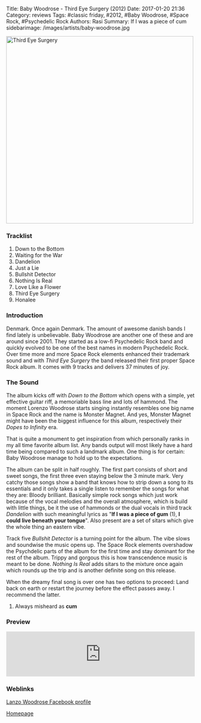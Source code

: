 Title: Baby Woodrose - Third Eye Surgery (2012)
Date: 2017-01-20 21:36
Category: reviews
Tags: #classic friday, #2012, #Baby Woodrose, #Space Rock, #Psychedelic Rock
Authors: Rasi
Summary: If I was a piece of cum
sidebarimage: /images/artists/baby-woodrose.jpg

<div id="covertracks">
<div id="cover">
<img src="/images/covers/cover-third-eye-surgery.jpg" width="500" alt="Third Eye Surgery">
</div>
<div id="tracklist">
<h3>Tracklist</h3>
<ol>
<li>Down to the Bottom</li>
<li>Waiting for the War</li>
<li>Dandelion</li>
<li>Just a Lie</li>
<li>Bullshit Detector</li>
<li>Nothing Is Real</li>
<li>Love Like a Flower</li>
<li>Third Eye Surgery</li>
<li>Honalee</li>
</ol>
</div>
</div>

### Introduction

Denmark. Once again Denmark. The amount of awesome danish bands I find lately is unbelievable. Baby Woodrose are another one of these
and are around since 2001. They started as a low-fi Psychedelic Rock band and quickly evolved to be one of the best names in modern
Psychedelic Rock. Over time more and more Space Rock elements enhanced their trademark sound and with *Third Eye Surgery* the band
released their first proper Space Rock album. It comes with 9 tracks and delivers 37 minutes of joy.

### The Sound

The album kicks off with *Down to the Bottom* which opens with a simple, yet effective guitar riff, a memoriable bass line and lots of hammond.
The moment Lorenzo Woodrose starts singing instantly resembles one big name in Space Rock and the name is Monster Magnet.
And yes, Monster Magnet might have been the biggest influence for this album, respectively their *Dopes to Infinity* era.

That is quite a monument to get inspiration from  which personally ranks in my all time favorite album list. Any bands output will most likely have a hard
time being compared to such a landmark album. One thing is for certain: Baby Woodrose manage to hold up to the expectations.

The album can be split in half roughly. The first part consists of short and sweet songs, the first three even staying below the 3 minute mark. Very catchy
those songs show a band that knows how to strip down a song to its essentials and it only takes a single listen to remember the songs for what they are:
Bloody brilliant. Basically simple rock songs which just work because of the vocal melodies and the overall atmosphere, which is build with little things, 
be it the use of hammonds or the dual vocals in third track *Dandelion* with such meaningful lyrics as "**If I was a piece of gum** (1), 
**I could live beneath your tongue**". Also present are a set of sitars which give the whole thing an eastern vibe.

Track five *Bullshit Detector* is a turning point for the album. The vibe slows and soundwise the music opens up. The Space Rock elements overshadow
the Psychdelic parts of the album for the first time and stay dominant for the rest of the album. Trippy and gorgous this is how transcendence music
is meant to be done. *Nothing Is Real* adds sitars to the mixture once again which rounds up the trip and is another definite song on this release.

When the dreamy final song is over one has two options to proceed: Land back on earth or restart the journey before the effect passes away. I recommend the latter.

1) Always misheard as **cum**

### Preview
<iframe style="border: 0; width: 100%; height: 120px;" src="https://bandcamp.com/EmbeddedPlayer/album=4150545837/size=large/bgcol=ffffff/linkcol=0687f5/tracklist=false/artwork=small/transparent=true/" seamless><a href="http://badafrorecords.bandcamp.com/album/third-eye-surgery">Third Eye Surgery by Baby Woodrose</a></iframe>

### Weblinks

[Lanzo Woodrose Facebook profile](https://www.facebook.com/lorenzowoodrose)

[Homepage](https://babywoodrose.wordpress.com/)

